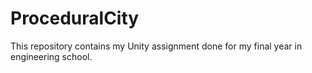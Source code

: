 # ProceduralCity
This repository contains my Unity assignment done for my final year in engineering school. 
